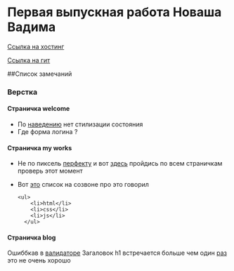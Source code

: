 # Первая выпускная работа Новаша Вадима 
[Ссылка на хостинг](http://novash.su)
 
[Ссылка на гит](https://github.com/stakeout/portfolio)

##Список замечаний
 
### Верстка
#### Страничка welcome
* По [наведению](https://yadi.sk/i/AV8D-5t0wA7HE) нет стилизации состояния
* Где форма логина ?

#### Страничка my works
* Не по пиксель [перфекту](https://yadi.sk/i/zmatumPswA8fM)
  и вот [здесь](https://yadi.sk/i/3M9kUkGAwA8wi) пройдись по всем страничкам проверь
  этот момент
* Вот [это](https://yadi.sk/i/txI8khFCwA9EQ) список на созвоне про это говорил
      
      <ul>
          <li>html</li>
          <li>css</li>
          <li>js</li>
        </ul>
     
#### Страничка blog
Ошиббкав в [валидаторе](https://validator.w3.org/nu/?doc=http%3A%2F%2Fnovash.su%2Fblog.html)
Загаловок h1 встречается больше чем один [раз](https://yadi.sk/i/rA2w0-u3wAriY) это не очень хорошо